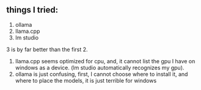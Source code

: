 ## things I tried:
1. ollama
2. llama.cpp
3. lm studio

3 is by far better than the first 2. 
1. llama.cpp seems optimized for cpu, and, it cannot list the gpu I have on windows as a device. (lm studio automatically recognizes my gpu). 
2. ollama is just confusing, first, I cannot choose where to install it, and where to place the models, it is just terrible for windows


